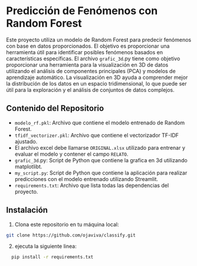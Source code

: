 # Predicción de Fenómenos con Random Forest

Este proyecto utiliza un modelo de Random Forest para predecir fenómenos con base en datos proporcionados. El objetivo es proporcionar una herramienta útil para identificar posibles fenómenos basados en características específicas. El archivo `grafic_3d`.py tiene como objetivo proporcionar una herramienta para la visualización en 3D de datos utilizando el análisis de componentes principales (PCA) y modelos de aprendizaje automático. La visualización en 3D ayuda a comprender mejor la distribución de los datos en un espacio tridimensional, lo que puede ser útil para la exploración y el análisis de conjuntos de datos complejos.

## Contenido del Repositorio

- `modelo_rf.pkl`: Archivo que contiene el modelo entrenado de Random Forest.
- `tfidf_vectorizer.pkl`: Archivo que contiene el vectorizador TF-IDF ajustado.
- El archivo excel debe llamarse `ORIGINAL.xlsx` utilizado para entrenar y evaluar el modelo y contener el campo `RELATO`.
- `grafic_3d`.py: Script de Python que contiene la grafica en 3d utilizando matplotlibt.
- `my_script.py`: Script de Python que contiene la aplicación para realizar predicciones con el modelo entrenado utilizando Streamlit.
- `requirements.txt`: Archivo que lista todas las dependencias del proyecto.

## Instalación

1. Clona este repositorio en tu máquina local:

```bash
git clone https://github.com/ojaviva/classify.git
```

2.  ejecuta la siguiente linea:

```bash
  pip install -r requirements.txt
